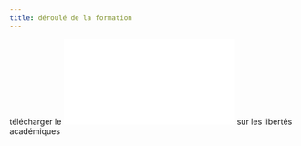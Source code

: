 ```yaml
---
title: déroulé de la formation
---
```


télécharger le ![texte](libertés_académiques.odt) sur les libertés académiques

